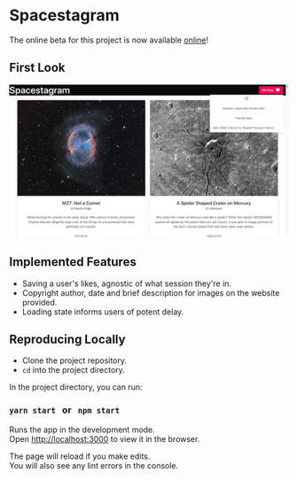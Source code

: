 # Spacestagram

The online beta for this project is now available [online](https://cosmostellations.netlify.app/)!

## First Look

![alt text](spacestagram.png)

## Implemented Features

- Saving a user's likes, agnostic of what session they're in.
- Copyright author, date and brief description for images on the website provided.
- Loading state informs users of potent delay.

## Reproducing Locally

- Clone the project repository.
- `cd` into the project directory.

In the project directory, you can run:

### `yarn start` &nbsp; or &nbsp; `npm start`

Runs the app in the development mode.\
Open [http://localhost:3000](http://localhost:3000) to view it in the browser.

The page will reload if you make edits.\
You will also see any lint errors in the console.
